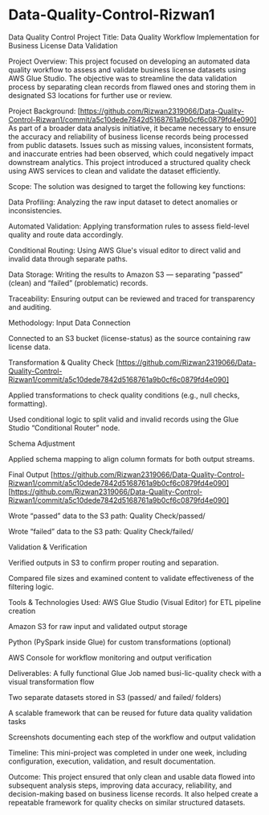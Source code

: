 # Data-Quality-Control-Rizwan1
Data Quality Control
Project Title: Data Quality Workflow Implementation for Business License Data Validation

Project Overview:
This project focused on developing an automated data quality workflow to assess and validate business license datasets using AWS Glue Studio. The objective was to streamline the data validation process by separating clean records from flawed ones and storing them in designated S3 locations for further use or review.

Project Background:
[https://github.com/Rizwan2319066/Data-Quality-Control-Rizwan1/commit/a5c10dede7842d5168761a9b0cf6c0879fd4e090]
As part of a broader data analysis initiative, it became necessary to ensure the accuracy and reliability of business license records being processed from public datasets. Issues such as missing values, inconsistent formats, and inaccurate entries had been observed, which could negatively impact downstream analytics. This project introduced a structured quality check using AWS services to clean and validate the dataset efficiently.

Scope:
The solution was designed to target the following key functions:

Data Profiling: Analyzing the raw input dataset to detect anomalies or inconsistencies.

Automated Validation: Applying transformation rules to assess field-level quality and route data accordingly.

Conditional Routing: Using AWS Glue's visual editor to direct valid and invalid data through separate paths.

Data Storage: Writing the results to Amazon S3 — separating “passed” (clean) and “failed” (problematic) records.

Traceability: Ensuring output can be reviewed and traced for transparency and auditing.

Methodology:
Input Data Connection

Connected to an S3 bucket (license-status) as the source containing raw license data.

Transformation & Quality Check
[https://github.com/Rizwan2319066/Data-Quality-Control-Rizwan1/commit/a5c10dede7842d5168761a9b0cf6c0879fd4e090]

Applied transformations to check quality conditions (e.g., null checks, formatting).

Used conditional logic to split valid and invalid records using the Glue Studio “Conditional Router” node.

Schema Adjustment

Applied schema mapping to align column formats for both output streams.

Final Output
[https://github.com/Rizwan2319066/Data-Quality-Control-Rizwan1/commit/a5c10dede7842d5168761a9b0cf6c0879fd4e090]
[https://github.com/Rizwan2319066/Data-Quality-Control-Rizwan1/commit/a5c10dede7842d5168761a9b0cf6c0879fd4e090]

Wrote “passed” data to the S3 path: Quality Check/passed/

Wrote “failed” data to the S3 path: Quality Check/failed/

Validation & Verification

Verified outputs in S3 to confirm proper routing and separation.

Compared file sizes and examined content to validate effectiveness of the filtering logic.

Tools & Technologies Used:
AWS Glue Studio (Visual Editor) for ETL pipeline creation

Amazon S3 for raw input and validated output storage

Python (PySpark inside Glue) for custom transformations (optional)

AWS Console for workflow monitoring and output verification

Deliverables:
A fully functional Glue Job named busi-lic-quality check with a visual transformation flow

Two separate datasets stored in S3 (passed/ and failed/ folders)

A scalable framework that can be reused for future data quality validation tasks

Screenshots documenting each step of the workflow and output validation

Timeline:
This mini-project was completed in under one week, including configuration, execution, validation, and result documentation.

Outcome:
This project ensured that only clean and usable data flowed into subsequent analysis steps, improving data accuracy, reliability, and decision-making based on business license records. It also helped create a repeatable framework for quality checks on similar structured datasets.

